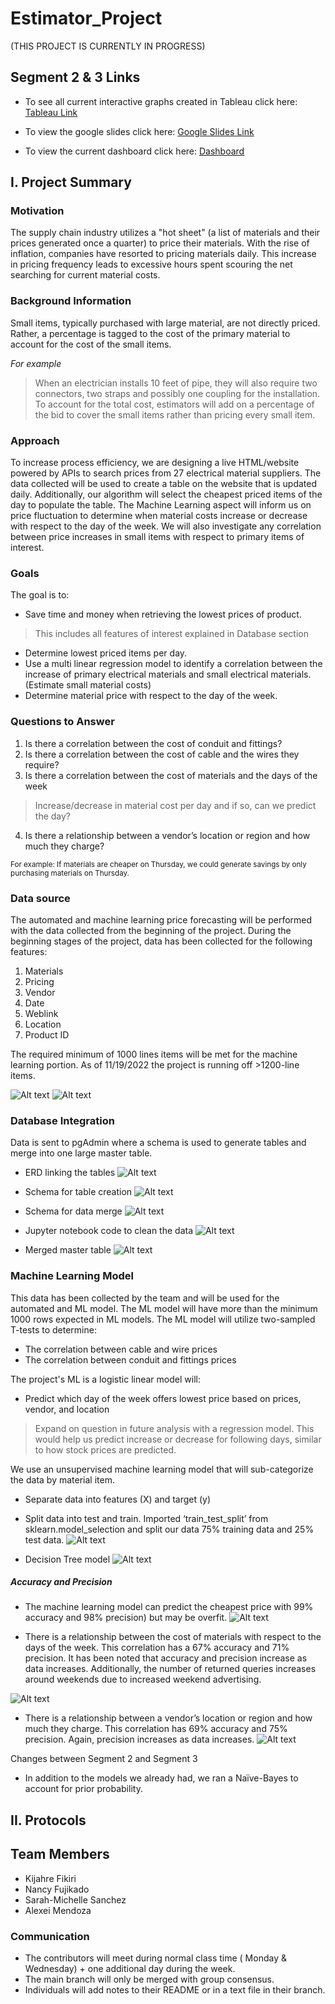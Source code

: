 # Estimator_Project
(THIS PROJECT IS CURRENTLY IN PROGRESS)

## Segment 2 & 3 Links

-	To see all current interactive graphs created in Tableau click here: [Tableau Link](https://public.tableau.com/app/profile/sarah.michelle4772/viz/TheEstimatorProject/Story1?publish=yes)

-	To view the google slides click here: [Google Slides Link](https://docs.google.com/presentation/d/1RUfa2X6xtzW4mJGEE8MJqfQlXuMtYDLo9X-N807b-zg/edit?usp=sharing)

-	To view the current dashboard click here: [Dashboard](https://estimator-6cba7.web.app/results)


## I. Project Summary
### Motivation
The supply chain industry utilizes a "hot sheet" (a list of materials and their prices generated once a quarter) to price their materials. With the rise of inflation, companies have resorted to pricing materials daily. This increase in pricing frequency leads to excessive hours spent scouring the net searching for current material costs.

### Background Information
Small items, typically purchased with large material, are not directly priced. Rather, a percentage is tagged to the cost of the primary material to account for the cost of the small items.

*For example*
> When an electrician installs 10 feet of pipe, they will also require two connectors, two straps and possibly one coupling for the installation. To account for the total cost, estimators will add on a percentage of the bid to cover the small items rather than pricing every small item.

### Approach
To increase process efficiency, we are designing a live HTML/website powered by APIs to search prices from 27 electrical material suppliers. The data collected will be used to create a table on the website that is updated daily. Additionally, our algorithm will select the cheapest priced items of the day to populate the table. The Machine Learning aspect will inform us on price fluctuation to determine when material costs increase or decrease with respect to the day of the week. We will also investigate any correlation between price increases in small items with respect to primary items of interest.

### Goals
The goal is to:
-   Save time and money when retrieving the lowest prices of product.
  > This includes all features of interest explained in Database section
-   Determine lowest priced items per day.
-   Use a multi linear regression model to identify a correlation between the increase of primary electrical materials and small electrical materials. (Estimate small material costs)
-   Determine material price with respect to the day of the week. 

### Questions to Answer
1.	Is there a correlation between the cost of conduit and fittings?
2.	Is there a correlation between the cost of cable and the wires they require?
3.	Is there a correlation between the cost of materials and the days of the week
  > Increase/decrease in material cost per day and if so, can we predict the day?
4.	Is there a relationship between a vendor’s location or region and how much they charge?

<sub> For example: If materials are cheaper on Thursday, we could generate savings by only purchasing materials on Thursday. </sub>

### Data source
The automated and machine learning price forecasting will be performed with the data collected from the beginning of the project. During the beginning stages of the project, data has been collected for the following features:
1.  Materials
2.  Pricing
3.  Vendor
4.  Date
5.  Weblink
6.  Location
7.  Product ID

The required minimum of 1000 lines items will be met for the machine learning portion. As of 11/19/2022 the project is running off >1200-line items.

![Alt text](https://github.com/thegreatkeej/Estimator_Project/blob/kijahre/images/Picture12.png)
![Alt text](https://github.com/thegreatkeej/Estimator_Project/blob/kijahre/images/Picture13.png)

### Database Integration
Data is sent to pgAdmin where a schema is used to generate tables and merge into one large master table.

* ERD linking the tables
![Alt text](https://github.com/thegreatkeej/Estimator_Project/blob/main/PgAdmin_Alexei/pg_admin_ERD.png)

* Schema for table creation
![Alt text](https://github.com/thegreatkeej/Estimator_Project/blob/main/images/Schema_create_tables.png)

* Schema for data merge 
![Alt text](https://github.com/thegreatkeej/Estimator_Project/blob/main/images/Schema_merge.png)

* Jupyter notebook code to clean the data 
![Alt text](https://github.com/thegreatkeej/Estimator_Project/blob/kijahre/images/Picture11.png)

* Merged master table
![Alt text](https://github.com/thegreatkeej/Estimator_Project/blob/main/images/Merged_master.png)


### Machine Learning Model
This data has been collected by the team and will be used for the automated and ML model. The ML model will have more than the minimum 1000 rows expected in ML models. The ML model will utilize two-sampled T-tests to determine: 
-   The correlation between cable and wire prices
-   The correlation between conduit and fittings prices

The project's ML is a logistic linear model will:
- Predict which day of the week offers lowest price based on prices, vendor, and location
> Expand on question in future analysis with a regression model. This would help us predict increase or decrease for following days, similar to how stock prices are predicted.

We use an unsupervised machine learning model that will sub-categorize the data by material item.

* Separate data into features (X) and target (y)
* Split data into test and train. Imported ‘train_test_split’ from sklearn.model_selection and split our data 75% training data and 25% test data.
![Alt text](https://github.com/thegreatkeej/Estimator_Project/blob/main/images/Picture28.png)

* Decision Tree model
![Alt text](https://github.com/thegreatkeej/Estimator_Project/blob/main/images/Picture29.png)

##### Accuracy and Precision

* The machine learning model can predict the cheapest price with 99% accuracy and 98% precision) but may be overfit. 
![Alt text](https://github.com/thegreatkeej/Estimator_Project/blob/kijahre/images/Picture35.png)

* There is a relationship between the cost of materials with respect to the days of the week. This correlation has a 67% accuracy and 71% precision. It has been noted that accuracy and precision increase as data increases. Additionally, the number of returned queries increases around weekends due to increased weekend advertising.

![Alt text](https://github.com/thegreatkeej/Estimator_Project/blob/kijahre/images/Picture36.png)

* There is a relationship between a vendor’s location or region and how much they charge. This correlation has 69% accuracy and 75% precision. Again, precision increases as data increases. 
![Alt text](https://github.com/thegreatkeej/Estimator_Project/blob/kijahre/images/Picture37.png)

Changes between Segment 2 and Segment 3
* In addition to the models we already had, we ran a Naïve-Bayes to account for prior probability.


## II. Protocols
## Team Members
-   Kijahre Fikiri
-   Nancy Fujikado
-   Sarah-Michelle Sanchez
-   Alexei Mendoza


### Communication
-	The contributors will meet during normal class time ( Monday & Wednesday) + one additional day during the week.
-	The main branch will only be merged with group consensus.
- Individuals will add notes to their README or in a text file in their branch. 







